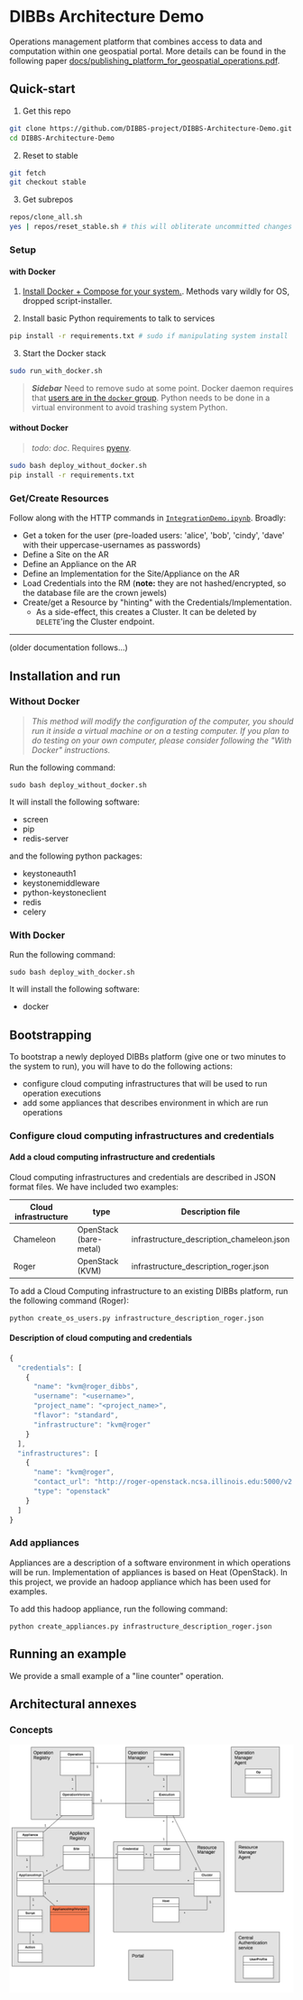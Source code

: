 # DIBBs Architecture Demo

Operations management platform that combines access to data and computation within one geospatial portal. More details can be found in the following paper [docs/publishing_platform_for_geospatial_operations.pdf](https://github.com/DIBBS-project/DIBBS-Architecture-Demo/blob/master/docs/publishing_platform_for_geospatial_operations.pdf).

## Quick-start

1. Get this repo

  ```bash
  git clone https://github.com/DIBBS-project/DIBBS-Architecture-Demo.git
  cd DIBBS-Architecture-Demo
  ```

2. Reset to stable

  ```bash
  git fetch
  git checkout stable
  ```

3. Get subrepos

  ```bash
  repos/clone_all.sh
  yes | repos/reset_stable.sh # this will obliterate uncommitted changes
  ```

### Setup

#### with Docker

1. [Install Docker + Compose for your system.](https://docs.docker.com/compose/install/). Methods vary wildly for OS, dropped script-installer.

2. Install basic Python requirements to talk to services

  ```bash
  pip install -r requirements.txt # sudo if manipulating system install
  ```

3. Start the Docker stack

  ```bash
  sudo run_with_docker.sh
  ```

> ***Sidebar*** Need to remove sudo at some point. Docker daemon requires that [users are in the `docker` group](https://askubuntu.com/questions/477551/how-can-i-use-docker-without-sudo). Python needs to be done in a virtual environment to avoid trashing system Python.

#### without Docker

> *todo: doc*. Requires [pyenv](https://github.com/pyenv/pyenv-installer).

```bash
sudo bash deploy_without_docker.sh
pip install -r requirements.txt
```

### Get/Create Resources

Follow along with the HTTP commands in [`IntegrationDemo.ipynb`](IntegrationDemo.ipynb). Broadly:

* Get a token for the user (pre-loaded users: 'alice', 'bob', 'cindy', 'dave' with their uppercase-usernames as passwords)
* Define a Site on the AR
* Define an Appliance on the AR
* Define an Implementation for the Site/Appliance on the AR
* Load Credentials into the RM (**note:** they are not hashed/encrypted, so the database file are the crown jewels)
* Create/get a Resource by "hinting" with the Credentials/Implementation.
  * As a side-effect, this creates a Cluster. It can be deleted by `DELETE`'ing the Cluster endpoint.

---
(older documentation follows...)

## Installation and run

### Without Docker

> *This method will modify the configuration of the computer, you should run it inside a virtual machine or on a testing computer. If you plan to do testing on your own computer, please consider following the "With Docker" instructions.*

Run the following command:

```shell
sudo bash deploy_without_docker.sh
```

It will install the following software:
- screen
- pip
- redis-server

and the following python packages:
- keystoneauth1
- keystonemiddleware
- python-keystoneclient
- redis
- celery

### With Docker

Run the following command:

```shell
sudo bash deploy_with_docker.sh
```

It will install the following software:
- docker

## Bootstrapping

To bootstrap a newly deployed DIBBs platform (give one or two minutes to the system to run), you will have to do the following actions:

- configure cloud computing infrastructures that will be used to run operation executions
- add some appliances that describes environment in which are run operations

### Configure cloud computing infrastructures and credentials

#### Add a cloud computing infrastructure and credentials

Cloud computing infrastructures and credentials are described in JSON format files. We have included two examples:

| Cloud infrastructure | type | Description file |
| -------------------- | ------------- | ---|
| Chameleon  | OpenStack (bare-metal) | infrastructure\_description\_chameleon.json  |
| Roger  | OpenStack (KVM) |infrastructure\_description\_roger.json |

To add a Cloud Computing infrastructure to an existing DIBBs platform, run the following command (Roger):

```shell
python create_os_users.py infrastructure_description_roger.json
```

#### Description of cloud computing and credentials

```javascript
{
  "credentials": [
    {
      "name": "kvm@roger_dibbs",
      "username": "<username>",
      "project_name": "<project_name>",
      "flavor": "standard",
      "infrastructure": "kvm@roger"
    }
  ],
  "infrastructures": [
    {
      "name": "kvm@roger",
      "contact_url": "http://roger-openstack.ncsa.illinois.edu:5000/v2.0",
      "type": "openstack"
    }
  ]
}
```

### Add appliances

Appliances are a description of a software environment in which operations will be run. Implementation of appliances is based on Heat (OpenStack). In this project, we provide an hadoop appliance which has been used for examples.

To add this hadoop appliance, run the following command:

```shell
python create_appliances.py infrastructure_description_roger.json
```

## Running an example

We provide a small example of a "line counter" operation.


## Architectural annexes

### Concepts

![figures/uml.png](figures/uml.png)
